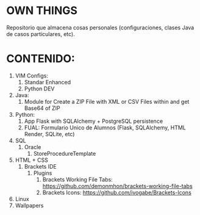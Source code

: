 # OWN THINGS
Repositorio que almacena cosas personales (configuraciones, clases Java de casos particulares, etc).


# CONTENIDO:

1. VIM Configs:
   1. Standar Enhanced
   2. Python DEV
2. Java:
   1. Module for Create a ZIP File with XML or CSV Files within and get Base64 of ZIP
3. Python:
   1. App Flask with SQLAlchemy + PostgreSQL persistence
   2. FUAL: Formulario Unico de Alumnos (Flask, SQLAlchemy, HTML Render, SQLite, etc)
4. SQL
   1. Oracle
      1. StoreProcedureTemplate
5. HTML + CSS
   1. Brackets IDE
      1. Plugins
         1. Brackets Working File Tabs: https://github.com/demonmhon/brackets-working-file-tabs
         2. Brackets Icons: https://github.com/ivogabe/Brackets-Icons
6. Linux
7. Wallpapers
